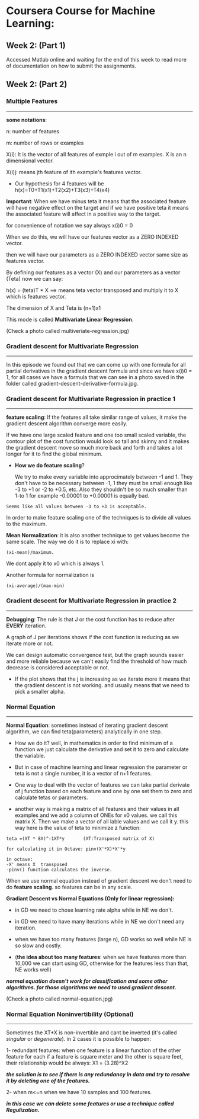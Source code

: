 # Coursera Course for Machine Learning:


## Week 2: (Part 1)

Accessed Matlab online and waiting for the end of this week to read more of documentation on how to submit the assignments.

## Week 2: (Part 2)

### Multiple Features
---
__some notations__:

n: number of features

m: number of rows or examples


X(i): It is the vector of all features of exmple i out of m examples. X is an n dimensional vector.


X(i)j: means jth feature of ith example's features vector.


* Our hypothesis for 4 features will be h(x)=T0+T1(x1)+T2(x2)+T3(x3)+T4(x4)

__**Important**__: When we have minus teta it means that the associated feature will have negative effect on the target and if we have positive teta it means the associated feature will affect in a positive way to the target.


for convenience of notation we say always x(i)0 = 0

When we do this, we will have our features vector as a ZERO INDEXED vector.

then we will have our parameters as a ZERO INDEXED vector same size as features vector.


By defining our features as a vector (X) and our parameters as a vector (Teta) now we can say:

h(x) = (teta)T * X  ==> means teta vector transposed and multiply it to X which is features vector.

The dimension of X and Teta is (n+1)x1


This mode is called __Multivariate Linear Regression__.

(Check a photo called multiveriate-regression.jpg)

### Gradient descent for Multivariate Regression
---

In this episode we found out that we can come up with one formula for all partial derivatives in the gradient descent formula and since we have x(i)0 = 1, for all cases we have a formula that we can see in a photo saved in the folder called gradient-descent-derivative-formula.jpg.

### Gradient descent for Multivariate Regression in practice 1
---
__feature scaling__: If the features all take similar range of values, it make the gradient descent algorithm converge more easily.

If we have one large scaled feature and one too small scaled variable, the contour plot of the cost function would look so tall and skinny and it makes the gradient descent move so much more back and forth and takes a lot longer for it to find the global minimum.

* __How we do feature scaling__?

    We try to make every variable into approcimately between -1 and 1. They don't have to be necessary between -1, 1 they must be small enough like -3 to +1 or -2 to +0.5, etc.
    Also they shouldn't be so much smaller than 1-to 1 for example -0.00001 to +0.00001 is equally bad.

```
Seems like all values between -3 to +3 is acceptable.
```

   In order to make feature scaling one of the techniques is to divide all values to the maximum.

**__Mean Normalization__**:  it is also another technique to get values become the same scale. The way we do it is to replace xi with:
```
(xi-mean)/maximum.
```
We dont apply it to x0 which is always 1.

Another formula for normalization is
```
(xi-average)/(max-min)  
```
### Gradient descent for Multivariate Regression in practice 2
---

__Debugging__: The rule is that J or the cost function has to reduce after __EVERY__ iteration.


 A graph of J per iterations shows if the cost function is reducing as we iterate more or not.

 We can design automatic convergence test, but the graph sounds easier and more reliable because we can't easily find the threshold of how much decrease is considered acceptable or not.

 *  If the plot shows that the j is increasing as we iterate more it means that the gradient descent is  not working. and usually means that we need to pick a smaller alpha.

### Normal Equation
---
__Normal Equation__: sometimes instead of iterating gradient descent algorithm, we can find teta(parameters) analytically in one step.

* How we do it? well, in mathematics in order to find minimum of a function we just calculate the derivative and set it to zero and calculate the variable.

* But in case of machine learning and linear regression the parameter or teta is not a single number, it is a vector of n+1 features.
* One way to deal with the vector of features we can take partial derivate of j function based on each feature and one by one set them to zero and calculate tetas or parameters.

* another way is making a matrix of all features and their values in all examples and we add a column of ONEs for x0 values. we call this matrix X. Then we make a vector of all lable values and we call it y. this way here is the value of teta to minimize z function:
```
teta =(XT * 8X)^-1XT*y       (XT:Transposed matrix of X)

for calculating it in Octave: pinv(X'*X)*X'*y

in octave:   
-X' means X  transposed
-pinv() function calculates the inverse.
```

When we use normal equation instead of gradient descent we don't need to do __feature scaling__. so features can be in any scale.

__Gradiant Descent vs Normal Equations (Only for linear regression):__

- in GD we need to chose learning rate alpha while in NE we don't.

- in GD we need to have many iterations while in NE we don't need any iteration.

- when we have too many features (large n), GD works so well while NE is so slow and costly.
- (__the idea about too many features__:  when we have features more than 10,000 we can start using GD, otherwise for the features less than that, NE works well)

**_normal equation doesn't work for classification and some other algorithms. for those algorithms we need to used gradient descent._**

(Check a photo called normal-equation.jpg)

### Normal Equation Noninvertibility (Optional)
---
Sometimes the XT*X is non-invertible and cant be inverted (it's called _singular_ or _degenerate_). in 2 cases it is possible to happen:

1- redundant features: when one feature is a linear function of the other feature for each if a feature is square meter and the other is square feet, their relationship would be always: X1 = (3.28)^X2

**_the solution is to see if there is any redundancy in data and try to resolve it by deleting one of the features._**

2- when m<=n  when we have 10 samples and 100 features.

**_in this case we can delete some features or use a technique called  Regulization._**
